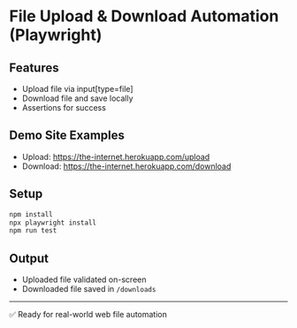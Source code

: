 # File Upload & Download Automation (Playwright)

## Features
- Upload file via input[type=file]
- Download file and save locally
- Assertions for success

## Demo Site Examples
- Upload: https://the-internet.herokuapp.com/upload
- Download: https://the-internet.herokuapp.com/download

## Setup
```bash
npm install
npx playwright install
npm run test
```

## Output
- Uploaded file validated on-screen
- Downloaded file saved in `/downloads`

---
✅ Ready for real-world web file automation 